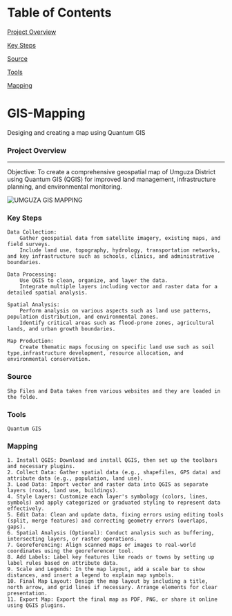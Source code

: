 # Table of Contents

[Project Overview](#project-overview)

[Key Steps](#key-steps)

[Source](#source)

[Tools](#tools)

[Mapping](#mapping)

# GIS-Mapping
Desiging and creating a map using Quantum GIS 

### Project Overview
---
Objective: To create a comprehensive geospatial map of Umguza District using Quantum GIS (QGIS) for improved land management, infrastructure planning, and environmental monitoring.


![UMGUZA GIS MAPPING](https://github.com/user-attachments/assets/345382fb-8364-4d3c-998b-40b63d721520)


### Key Steps 

    Data Collection:
        Gather geospatial data from satellite imagery, existing maps, and field surveys.
        Include land use, topography, hydrology, transportation networks, and key infrastructure such as schools, clinics, and administrative boundaries.

    Data Processing:
        Use QGIS to clean, organize, and layer the data.
        Integrate multiple layers including vector and raster data for a detailed spatial analysis.

    Spatial Analysis:
        Perform analysis on various aspects such as land use patterns, population distribution, and environmental zones.
        Identify critical areas such as flood-prone zones, agricultural lands, and urban growth boundaries.

    Map Production:
        Create thematic maps focusing on specific land use such as soil type,infrastructure development, resource allocation, and environmental conservation.

### Source
    Shp Files and Data taken from various websites and they are loaded in the folde.

### Tools
    Quantum GIS
    
### Mapping

    1. Install QGIS: Download and install QGIS, then set up the toolbars and necessary plugins.
    2. Collect Data: Gather spatial data (e.g., shapefiles, GPS data) and attribute data (e.g., population, land use).
    3. Load Data: Import vector and raster data into QGIS as separate layers (roads, land use, buildings).
    4. Style Layers: Customize each layer's symbology (colors, lines, symbols) and apply categorized or graduated styling to represent data effectively.
    5. Edit Data: Clean and update data, fixing errors using editing tools (split, merge features) and correcting geometry errors (overlaps, gaps).
    6. Spatial Analysis (Optional): Conduct analysis such as buffering, intersecting layers, or raster operations.
    7. Georeferencing: Align scanned maps or images to real-world coordinates using the georeferencer tool.
    8. Add Labels: Label key features like roads or towns by setting up label rules based on attribute data.
    9. Scale and Legends: In the map layout, add a scale bar to show distances, and insert a legend to explain map symbols.
    10. Final Map Layout: Design the map layout by including a title, north arrow, and grid lines if necessary. Arrange elements for clear presentation.
    11. Export Map: Export the final map as PDF, PNG, or share it online using QGIS plugins.

